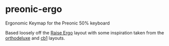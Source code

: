 # preonic-ergo
Ergonomic Keymap for the Preonic 50% keyboard

Based loosely off the [Raise Ergo](https://github.com/marlonrichert/raise-ergo) layout with some inspiration taken from the [orthodeluxe](https://github.com/qmk/qmk_firmware/tree/master/keyboards/planck/keymaps/orthodeluxe) and [cb1](https://github.com/cleaver/qmk_firmware/tree/3f92b4475218cd18fbea1fc6d603ffd9825f81ba/keyboards/preonic/keymaps/cb1) layouts.
